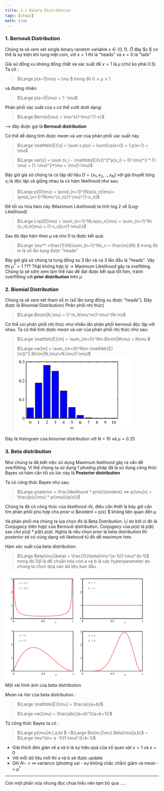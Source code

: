 ```yaml
---
title: 2.1 Binary Distribution 
tags: [chap2]
math: true
--- 
```



### 1. Bernouli Distribution 

Chúng ta sẽ xem sét single binary random variable  $x \in \{0,1\}$. Ở đây $x $ có thể là sự kiện khi tung mặt coin, với $x = 1$ thì là "heads" và $x=0$ là "tails"

Giả sử đồng xu không đồng chất và xác suất để $x = 1$ là $\mu$ (chứ ko phải 0.5) 
Ta có : 
>$\Large p(x=1|\mu) = \mu $     trong đó $0 \leq \mu \leq 1$

và đương nhiên:
>$\Large p(x=0|\mu) = 1- \mu$

Phân phối xác suất của x có thể vướt dưới dạng: 
> $\Large Bern(x|\mu) = \mu^x(1-\mu)^{1-x}$ 

--> đây được gọi là <strong> Bernouli distribution </strong>

Có thể dễ dàng tính được *mean* và *var* của phân phối xác suất này. 
>$\Large \mathbb{E}[x] = \sum x.p(x) = \sum0.p(x=0) + 1.p(x=1) = \mu$

>$\Large var[x] = \sum (x_i - \mathbb{E}[x])^2*p(x_i) = (0-\mu)^2 * (1-\mu) + (1 -\mu)^2*\mu = \mu(1-\mu)$

Bây giờ giả sử chúng ta có tập dữ liệu $D = \{x_1,x_2,..,x_N\}$ với giả thuyết từng $x_i$ là độc lập và giống nhau ta có hàm likelihood như sau: 

>$\Large p(D|\mu) = \prod_{n=1}^{N}p(x_n|\mu)= \prod_{n=1}^N\mu^{x_n}(1-\mu)^{1-x_n}$

Để tối ưu hóa hàm này (Maximum Likelihood) ta tính log 2 vế (Log-Likelihood)
>$\Large Lnp(D|\mu) = \sum_{n=1}^NLnp(x_n|\mu) = \sum_{n=1}^N\{x_nLn(\mu) + (1-x_n)Ln(1-\mu)\}$

Sau đó đạo hàm theo $\mu$ và cho 0 ta được kết quả:
> $\Large \mu^* =\frac{1}{N}\sum_{n=1}^Nx_n = \frac{m}{N} $ trong đó m là số lần tung được "heads"

Bây giờ giả sử chúng ta tung đồng xu 3 lần và cả 3 lần đầu là "heads". Vậy thì $\mu^* = 1$ ??? Thật không hợp lý -> Maximum Likelihood gây ra ovefitting. Chúng ta sẽ sớm xem làm thể nào để đạt được kết quả tốt hơn, tránh overfitting với <b>prior distribution</b> trên $\mu$ 

### 2. Biomial Distribution 

Chúng ta sẽ xem xét tham số $m$ (số lần tung đồng xu được "heads"). Đây được là Binomial Distribution( Phân phối nhị thức) 
>$\Large Bin(m|N,\mu) = C^m_N\mu^m(1-\mu)^{N-m}$

Có thể coi phân phối nhị thức như nhiều lần phân phối bernouli độc lập với nhau. 
Ta có thể tính được *mean* và *var* của phân phối nhị thức như sau: 
>$\Large \mathbb{E}[m] = \sum_{m=0}^Nm.Bin(m|N\mu) = N\mu $

>$\Large var[m] = \sum_{m=0}^N(m-\mathbb{E}[m])^2.Bin(m|N,\mu)=N.\mu(1-\mu)$
![Alt text](/assets/image/image.png)

Đây là histogram của binomial distribution với N = 10 và $\mu = 0.25$
### 3. Beta distribution 

Như chúng ta đã biết việc sử dụng Maximum lkelihood gây ra vấn đề overfitting. Vì thế chúng ta sử dụng 1 phương pháp đã là sử dụng công thức Bayes và hàm cần tối ưu lúc này là <b>Posterior distribution</b>

Ta có công thức Bayes như sau: 

>$\Large posterior = \frac{likelihood * prior}{evident} <=> p(\mu|x) =  \frac{p(x|\mu) * p(\mu)}{p(x)}$

Chúng ta đã có công thức của $likelihood$ rồi, điều cần thiết là bây giờ cần tìm phân phối phù hợp cho $prior$ vì $evident = p(x) $ không liên quan đến $\mu$ 

Và phân phối mà chúng ta lựa chọn đó là Beta Distribution. Lí do bởi vì đó là *Conjugacy* (liên hợp) của Bernouli distribution. *Conjugacy* của $p(a)$ là $p(b)$ sao cho $p(a) * p(b) ~ p(a)$. Nghĩa là nếu chọn $prior$ là beta distribution thì $posterior$ sẽ có cùng dạng với likehood từ đó dễ maximum hơn.

Hàm xác suất của beta distribution: 
>$\Large Beta(\mu|\beta) = \frac{1}{\beta}\mu^{a-1}(1-\mu)^{b-1}$
>trong đó $1/\beta$ là để chuẩn hóa còn a và b là các hyperparameter do chúng ta chọn dựa vào dữ liệu ban đầu.

![Alt text](/assets//image/image-1.png)
Một vài hình ảnh của beta distribution

*Mean* và *Var* của beta distribution : 
> $\Large \mathbb{E}[\mu] = \frac{a}{a+b}$

>$\Large var[\mu] = \frac{ab}{(a+b)^2(a+b+1)}$

Từ công thức Bayes ta có : 
>$\Large p(\mu|m,l,a,b) $ ~$\Large Bin(m,l|\mu).Beta(\mu|a,b)$ ~ $\Large \mu^{m+ a -1}(1-\mu)^{l+b-1}$

* Giải thích đơn giản về a và b là sự hiệu quả của số quan sát $x = 1$ và $x = 0$ 
* Với mỗi dữ liệu mới thì a và b sẽ được update 
* Ghi $N - > \infty$ variance (phương sai - sự không chắc chắn) giảm và mean -> $\mu^*$
---------------------

Còn một phần nữa nhưng đọc chưa hiểu nên tạm bỏ qua 
..... 
